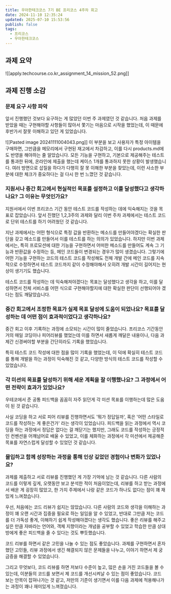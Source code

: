 ```yaml
---
title: 우아한테크코스 7기 BE 프리코스 4주차 회고
date: 2024-11-10 12:35:24
updated: 2025-07-10 15:53:56
publish: false
tags:
  - 프리코스
  - 우아한테크코스
---
```

## 과제 요약
![[apply.techcourse.co.kr_assignment_14_mission_52.png]]

## 과제 진행 소감
### 문제 요구 사항 파악
앞서 진행했던 것보다 요구하는 게 많았던 이번 주 과제였던 것 같습니다. 처음 과제를 받았을 때는 구현해야할 사항들이 많아서 쫓기는 마음으로 시작을 했었는데, 이 때문에 후반가서 잘못 이해하고 있던 게 있었습니다.

![[Pasted image 20241111004043.png]]
이 부분을 보고 사용자가 특정 아이템을 구매하면, 그만큼을 메모리에서 구현된 재고에서 차감하고, 이를 다시 products.md에도 반영을 해야하는 줄 알았습니다. 모든 기능을 구현하고, 기본으로 제공해주는 테스트를 통과한 뒤에, 온라인에 제출을 했는데 케이스 1개를 통과하지 못한 상황이 발생했습니다. 여러 방면으로 삽질을 하다가 다행히 잘 못 이해한 부분을 찾았는데, 이런 사소한 부분에 대한 체크가 중요하다는 걸 다시 한 번 느꼈던 것 같습니다.

### 지원서나 중간 회고에서 현실적인 목표를 설정하고 이를 달성했다고 생각하나요? 그 이유는 무엇인가요?
지원서에서 이번 프리코스 기간 동안 테스트 코드를 작성하는 데에 익숙해지는 것을 목표로 잡았습니다. 앞서 진했던 1,2,3주의 과제와 달리 이번 주차 과제에서는 테스트 코드로 단위 테스트를 하기 어려웠던 것 같습니다. 

지난 과제에서는 어떤 형식으로 특정 값을 반환하는 메소드를 만들어야겠다는 확실한 판단을 갖고 메소드를 만들어서 이를 테스트를 하는 의의가 있었습니다. 하지만 이번 과제에서는, 특히 프로모션에 대한 기능을 구현하면서 어떠한 메소드를 만들어도 계속 그 기능과 반환값을 수정하는 등, 메인 코드들이 변경되는 경우가 많이 생겼습니다. 그렇기에 어떤 기능을 구현하는 코드의 테스트 코드를 작성해도 전체 개발 간에 메인 코드를 지속적으로 수정하면서 테스트 코드까지 같이 수정해야해서 오히려 개발 시간이 길어지는 현상이 생기기도 했습니다. 

테스트 코드를 작성하는 데 익숙해져야겠다는 목표는 달성했다고 생각을 하고, 이를 달성하면서 전체 서비스를 어떤 식으로 구현해야할지에 대한 확실한 판단이 선행되어야 겠다는 점도 깨달았습니다.
### 중간 회고에서 조정한 목표가 실제 목표 달성에 도움이 되었나요? 목표를 달성하는 데 어떤 점이 효과적이었다고 생각하나요?
중간 회고 이후 기록하는 과정에 소모되는 시간이 많이 줄었습니다. 프리코스 기간동안 거의 매일 코딩이나 피어리뷰를 했었는데 이를 하면서 새롭게 깨달은 내용이나, 다음 과제간 신경써야할 부분을 간단히라도 기록을 했었습니다. 

특히 테스트 코드 작성에 대한 점을 많이 기록을 했었는데, 이 덕에 확실히 테스트 코드를 통해 개발을 하는 과정이 익숙해진 것 같고, 다양한 방식의 테스트 코드를 작성할 수 있었습니다.
### 각 미션의 목표를 달성하기 위해 세운 계획을 잘 이행했나요? 그 과정에서 어떤 전략이 효과가 있었나요?
우테코에서 준 공통 피드백을 꼼꼼히 자주 읽던게 각 미션 목표를 이행하는데 많은 도움이 된 것 같습니다. 

사실 코딩을 하고 서로 피어 리뷰를 진행하면서도 '뭐가 정답일까', 혹은 '어떤 스타일로 코드를 작성하는 게 좋은건가' 라는 생각이 있었습니다. 피드백을 읽는 과정에서 역시 코딩을 하는 과정에서 정답은 없다는 걸 깨닫기는 했지만, 그래도 코드를 작성하는 긍정적인 컨벤션을 어깨넘어로 배울 수 있었고, 이를 체화하는 과정에서 각 미션에서 제공해준 목표를 자연스럽게 달성할 수 있었던 것 같습니다.
### 몰입하고 함께 성장하는 과정을 통해 인상 깊었던 경험이나 변화가 있었나요?
과제를 제출하고 서로 리뷰를 진행했던 게 가장 기억에 남는 것 같습니다. 다른 사람의 코드를 이렇게 깊게, 오랫동안 보고 분석한 적이 처음이었는데, 리뷰를 하고 받는 과정에서 배운 게 굉장히 많았고, 한 가지 주제에서 나랑 같은 코드가 하나도 없다는 점이 꽤 재밌게 느껴졌습니다.

우선, 처음에는 코드 리뷰가 쉽지는 않았습니다. 다른 사람의 코드와 생각을 이해하는 과정이 꽤 오랜 시간과 집중을 필요로 하는 일임을 알 수 있었고, 반대로 그만큼 저는 코드를 더 가독성 좋게, 이해하기 쉽게 작성해야겠다는 생각도 했습니다. 좋은 리뷰를 해주고 싶은 만큼 자바라는 언어와, 객체 지향이라는 개념을 공부할 수 있었고 학습한 만큼 상대방에게 좋은 피드백을 줄 수 있다는 것도 뿌듯했습니다. 

코드 리뷰를 하면서 같은 고민을 나눌 수 있는 점도 좋았습니다. 과제를 구현하면서 혼자 했던 고민들, 리뷰 과정에서 생긴 해결되지 않은 문제들을 나누고, 이야기 하면서 제 궁금증을 해결할 수 있었습니다.

그리고 무엇보다, 코드 리뷰를 하면 저보다 수준이 높고, 많은 손을 거친 코드들을 볼 수 있는데, 이분들의 코드를 보면서 제 코드를 개선시켜날 수 있는 점이 좋았습니다. 코드 보는 안목이 잡혀나가는 것 같고, 저만의 기준이 생기면서 이를 다음 과제에 적용해나가는 과정이 꽤나 재미있게 느껴졌습니다. 